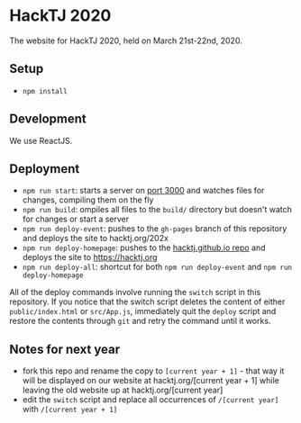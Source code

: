 # HackTJ 2020

The website for HackTJ 2020, held on March 21st-22nd, 2020.

## Setup

-   `npm install`

## Development

We use ReactJS.

## Deployment

-   `npm run start`: starts a server on [port 3000](localhost:3000) and watches files for changes, compiling them on the fly
-   `npm run build`: ompiles all files to the `build/` directory but doesn't watch for changes or start a server
-   `npm run deploy-event`: pushes to the `gh-pages` branch of this repository and deploys the site to hacktj.org/202x
-   `npm run deploy-homepage`: pushes to the [hacktj.github.io repo](https://github.com/HackTJ/hacktj.github.io) and deploys the site to <https://hacktj.org>
-   `npm run deploy-all`: shortcut for both `npm run deploy-event` and `npm run deploy-homepage`

All of the deploy commands involve running the `switch` script in this repository. If you notice that the switch script deletes the content of either `public/index.html` or `src/App.js`, immediately quit the `deploy` script and restore the contents through `git` and retry the command until it works.

## Notes for next year

-   fork this repo and rename the copy to `[current year + 1]` - that way it will be displayed on our website at hacktj.org/[current year + 1] while leaving the old website up at hacktj.org/[current year]
-   edit the `switch` script and replace all occurrences of `/[current year]` with `/[current year + 1]`
